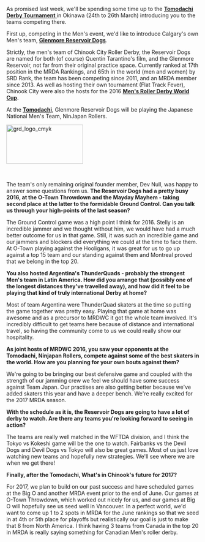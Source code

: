 <html><body><p>As promised last week, we'll be spending some time up to the <a href="https://scottishrollerderbyblog.com/2017/01/19/the-tomodachi-derby-tournament-the-teams/"><strong>Tomodachi Derby Tournament</strong> </a>in Okinawa (24th to 26th March) introducing you to the teams competing there.

First up, competing in the Men's event, we'd like to introduce Calgary's own Men's team, <strong><a href="http://www.chinookcity.ca/">Glenmore Reservoir Dogs</a></strong>.

Strictly, the men's team of Chinook City Roller Derby, the Reservoir Dogs are named for both (of course) Quentin Tarantino's film, and the Glenmore Reservoir, not far from their original practice space. Currently ranked at 17th position in the MRDA Rankings, and 65th in the world (men and women) by SRD Rank, the team has been competing since 2011, and an MRDA member since 2013. As well as hosting their own tournament (Flat Track Fever), Chinook City were also the hosts for the 2016 <strong><a href="http://mrdwc.com">Men's Roller Derby World Cup</a></strong>.

At the <strong><a href="https://www.facebook.com/events/1785628121710300/">Tomodachi</a></strong>, Glenmore Reservoir Dogs will be playing the Japanese National Men's Team, NinJapan Rollers.

<img class=" size-full wp-image-14032 aligncenter" src="/2017/01/grd_logo_cmyk.png" alt="grd_logo_cmyk" width="200" height="102">

 

The team's only remaining original founder member, Dev Null, was happy to answer some questions from us.
<strong>The Reservoir Dogs had a pretty busy 2016, at the O-Town Throwdown and the Mayday Mayhem - taking second place at the latter to the formidable Ground Control. Can you talk us through your high-points of the last season?</strong>

The Ground Control game was a high point I think for 2016. Stelly is an incredible jammer and we thought without him, we would have had a much better outcome for us in that game. Still, it was such an incredible game and our jammers and blockers did everything we could at the time to face them. At O-Town playing against the Hooligans, it was great for us to go up against a top 15 team and our standing against them and Montreal proved that we belong in the top 20.

<strong>You also hosted Argentina's ThunderQuads - probably the strongest Men's team in Latin America. How did you arrange that (possibly one of the longest distances they've travelled away), and how did it feel to be playing that kind of truly international Derby at home?</strong>

Most of team Argentina were ThunderQuad skaters at the time so putting the game together was pretty easy. Playing that game at home was awesome and as a precursor to MRDWC it got the whole team involved. It's incredibly difficult to get teams here because of distance and international travel, so having the community come to us we could really show our hospitality.

<strong>As joint hosts of MRDWC 2016, you saw your opponents at the Tomodachi, Ninjapan Rollers, compete against some of the best skaters in the world. How are you planning for your own bouts against them?</strong>

We're going to be bringing our best defensive game and coupled with the strength of our jamming crew we feel we should have some success against Team Japan. Our practises are also getting better because we've added skaters this year and have a deeper bench. We're really excited for the 2017 MRDA season.

<strong>With the schedule as it is, the Reservoir Dogs are going to have a lot of derby to watch. Are there any teams you're looking forward to seeing in action?</strong>

The teams are really well matched in the WFTDA division, and I think the Tokyo vs Kokeshi game will be the one to watch. Fairbanks vs the Devil Dogs and Devil Dogs vs Tokyo will also be great games. Most of us just love watching new teams and hopefully new strategies. We'll see where we are when we get there!

<strong>Finally, after the Tomodachi, What's in Chinook's future for 2017?</strong>

For 2017, we plan to build on our past success and have scheduled games at the Big O and another MRDA event prior to the end of June. Our games at O-Town Throwdown, which worked out nicely for us, and our games at Big O will hopefully see us seed well in Vancouver. In a perfect world, we'd want to come up 1 to 2 spots in MRDA for the June rankings so that we seed in at 4th or 5th place for playoffs but realistically our goal is just to make that 8 from North America. I think having 3 teams from Canada in the top 20 in MRDA is really saying something for Canadian Men's roller derby.</p></body></html>
